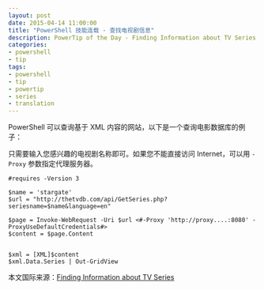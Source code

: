 ```yaml
---
layout: post
date: 2015-04-14 11:00:00
title: "PowerShell 技能连载 - 查找电视剧信息"
description: PowerTip of the Day - Finding Information about TV Series
categories:
- powershell
- tip
tags:
- powershell
- tip
- powertip
- series
- translation
---
```

PowerShell 可以查询基于 XML 内容的网站，以下是一个查询电影数据库的例子：

只需要输入您感兴趣的电视剧名称即可。如果您不能直接访问 Internet，可以用 `-Proxy` 参数指定代理服务器。

    #requires -Version 3
    
    $name = 'stargate'
    $url = "http://thetvdb.com/api/GetSeries.php?seriesname=$name&language=en"
    
    $page = Invoke-WebRequest -Uri $url <#-Proxy 'http://proxy....:8080' -ProxyUseDefaultCredentials#>
    $content = $page.Content
    
    
    $xml = [XML]$content
    $xml.Data.Series | Out-GridView

<!--more-->
本文国际来源：[Finding Information about TV Series](http://community.idera.com/powershell/powertips/b/tips/posts/finding-information-about-tv-series)
